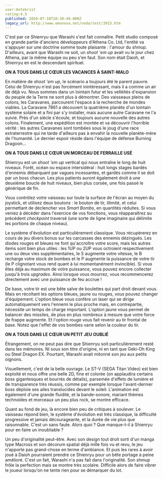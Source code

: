 ```yaml
---
user:Antekrist
rating:4.5
published: 2010-07-10T20:30:49.000Z
legacy_url: http://www.emunova.net/veda/test/3915.htm
---
```

C'est par ce Shienryu que Warashi s'est fait connaître. Petit studio composé en grande partie d'anciens développeurs d'Athena Co. Ltd, l'entité va s'appuyer sur une doctrine somme toute plaisante : l'amour du shmup. D'ailleurs, avant que Warashi ne soit, un _shoot 'em up_ avait vu le jour chez Athena, par la même équipe ou peu s'en faut. Son nom était Daioh, et Shienryu en est le descendant spirituel.  

  

**ON A TOUS DANS LE CŒUR LES VACANCES À SAINT-MALO**  

En matière de _shoot 'em up_, le scénario a toujours été le parent pauvre. Celui de Shienryu n'est pas forcément inintéressant, mais il a comme un air de déjà vu. Nous sommes dans un lointain futur et les velléités d'expansion du peuple de la Terre ne sont plus à démontrer. Des vaisseaux pleins de colons, les Caravanes, parcourent l'espace à la recherche de mondes viables. La Caravane 7861 a découvert la quatrième planète d'un lointain système solaire et a fini par s'y installer, mais aucune autre Caravane ne l'a suivie. Près d'un siècle s'écoule, et toujours aucune nouvelle des autres colons. Finalement, une expédition est montée et va découvrir l'horrible vérité : les autres Caravanes sont tombées sous le joug d'une race extraterrestre qui ne tarde d'ailleurs pas à envahir la nouvelle planète-mère de l'humanité. Le dernier espoir réside dans l'équipe de défense Burning Dragoon...  

  

**ON A TOUS DANS LE CŒUR UN MORCEAU DE FERRAILLE USÉ**  

Shienryu est un _shoot 'em up_ vertical qui nous entraîne le long de huit niveaux. Forêt, océan ou espace intersidéral : huit longs stages bardés d'ennemis débarquant par vagues incessantes, et gardés comme il se doit par un boss chacun. Les plus patients auront également droit à une deuxième boucle de huit niveaux, bien plus corsée, une fois passé le générique de fin.  

Vous contrôlez votre vaisseau sur toute la surface de l'écran au moyen du joystick, et utilisez deux boutons : le bouton de tir, illimité, et celui permettant de déclencher vos _Smart Bombs_, en quantités réduites. Si vous veniez à décéder dans l'exercice de vos fonctions, vous réapparaîtrez au précédent _checkpoint_ traversé (une sorte de ligne imaginaire qui délimite les portions de chaque niveau).  

Le système d'évolution est particulièrement classique. Vous récupèrerez en cours de jeu divers bonus sur les carcasses des ennemis dézingués. Les diodes rouges et bleues ne font qu'accroître votre score, mais les autres items sont bien plus utiles : les 1UP ou 2UP vous octroient respectivement une ou deux vies supplémentaires, le S augmente votre vitesse, le B recharge votre stock de bombes et le P augmente la puissance de votre tir (le P clignotant vous rend quant à lui momentanément invincible). Si vous êtes déjà au maximum de votre puissance, vous pouvez encore collecter jusqu'à trois _upgrades_. Ainsi lorsque vous mourrez, vous recommencerez directement avec une puissance de feu accrue !  

De base, votre tir est une bête salve de boulettes qui part droit devant vous. Mais en récoltant les options bleues, jaune ou rouges, vous pouvez changer d'équipement. L'option bleue vous confère un laser qui se dirige automatiquement vers l'ennemi le plus proche mais, en contrepartie, nécessite un temps de charge important. L'option jaune vous permet de balancer des missiles, de plus en plus nombreux à mesure que votre force de frappe augmente. Et l'option rouge vous fait revenir au tir frontal de base. Notez que l'effet de vos bombes varie selon la couleur du tir.  

  

**ON A TOUS DANS LE CŒUR UN PETIT JEU OUBLIÉ**  

Étrangement, on ne peut pas dire que Shienryu soit particulièrement resté dans les mémoires. Ni sous son titre d'origine, ni en tant que Geki-Oh King ou Steel Dragon EX. Pourtant, Warashi avait mitonné son jeu aux petits oignons.  

Visuellement, c'est de la belle ouvrage. Le ST-V (SEGA Titan Video) est bien exploité et nous offre une belle 2D, fine et colorée (on applaudira certains boss gigantesques et bourrés de détails), parsemée d'effets de lumière et de transparence très réussis, comme par exemple lorsque l'avant-dernier boss déploie ses ailes translucides devant le soleil. L'animation est également d'une grande fluidité, et la bande-sonore, mariant thèmes technoïdes et morceaux un peu plus rock, se montre efficace.  

Quant au fond de jeu, là encore bien peu de critiques à soulever. Le vaisseau répond bien, le système d'évolution est très classique, la difficulté progressive et jamais décourageante, et la durée de vie plus que raisonnable. C'est un sans faute. Alors quoi ? Que manque-t-il à Shienryu pour en faire un inoubliable ?  

Un peu d'originalité peut-être. Avec son design tout droit sorti d'un manga type Macross et son décorum spatial déjà mille fois vu et revu, le jeu n'apporte pas grand-chose en terme d'ambiance. Et puis les rares à avoir joué à Daioh pourraient prendre ce Shienryu pour un bête portage à peine amélioré. C'est un fait, Warashi n'a pas fait dans l'originalité. Son shmup frôle la perfection mais se montre très scolaire. Difficile alors de faire vibrer le joueur lorsqu'on ne tente rien pour se démarquer du lot.